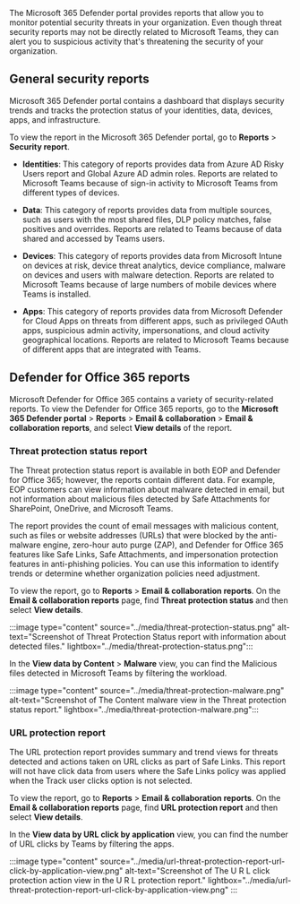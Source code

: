 The Microsoft 365 Defender portal provides reports that allow you to monitor potential security threats in your organization. Even though threat security reports may not be directly related to Microsoft Teams, they can alert you to suspicious activity that's threatening the security of your organization.

## General security reports

Microsoft 365 Defender portal contains a dashboard that displays security trends and tracks the protection status of your identities, data, devices, apps, and infrastructure.

To view the report in the Microsoft 365 Defender portal, go to **Reports** > **Security report**.

- **Identities**: This category of reports provides data from Azure AD Risky Users report and Global Azure AD admin roles. Reports are related to Microsoft Teams because of sign-in activity to Microsoft Teams from different types of devices.  

- **Data**: This category of reports provides data from multiple sources, such as users with the most shared files, DLP policy matches, false positives and overrides. Reports are related to Teams because of data shared and accessed by Teams users.  

- **Devices**: This category of reports provides data from Microsoft Intune on devices at risk, device threat analytics, device compliance, malware on devices and users with malware detection. Reports are related to Microsoft Teams because of large numbers of mobile devices where Teams is installed.  

- **Apps**: This category of reports provides data from Microsoft Defender for Cloud Apps on threats from different apps, such as privileged OAuth apps, suspicious admin activity, impersonations, and cloud activity geographical locations. Reports are related to Microsoft Teams because of different apps that are integrated with Teams.

## Defender for Office 365 reports

Microsoft Defender for Office 365 contains a variety of security-related reports. To view the Defender for Office 365 reports, go to the **Microsoft 365 Defender portal** > **Reports** >  **Email & collaboration** > **Email & collaboration reports**, and select **View details** of the report. 


### Threat protection status report

The Threat protection status report is available in both EOP and Defender for Office 365; however, the reports contain different data. For example, EOP customers can view information about malware detected in email, but not information about malicious files detected by Safe Attachments for SharePoint, OneDrive, and Microsoft Teams.

The report provides the count of email messages with malicious content, such as files or website addresses (URLs) that were blocked by the anti-malware engine, zero-hour auto purge (ZAP), and Defender for Office 365 features like Safe Links, Safe Attachments, and impersonation protection features in anti-phishing policies. You can use this information to identify trends or determine whether organization policies need adjustment.

To view the report, go to **Reports** > **Email & collaboration reports**. On the **Email & collaboration reports** page, find **Threat protection status** and then select **View details**.

:::image type="content" source="../media/threat-protection-status.png" alt-text="Screenshot of Threat Protection Status report with information about detected files." lightbox="../media/threat-protection-status.png":::

In the **View data by Content** > **Malware** view, you can find the Malicious files detected in Microsoft Teams by filtering the workload. 

:::image type="content" source="../media/threat-protection-malware.png" alt-text="Screenshot of The Content malware view in the Threat protection status report." lightbox="../media/threat-protection-malware.png":::


### URL protection report

The URL protection report provides summary and trend views for threats detected and actions taken on URL clicks as part of Safe Links. This report will not have click data from users where the Safe Links policy was applied when the Track user clicks option is not selected.

To view the report, go to **Reports** > **Email & collaboration reports**. On the **Email & collaboration reports** page, find **URL protection report** and then select **View details**.

In the **View data by URL click by application** view, you can find the number of URL clicks by Teams by filtering the apps.

:::image type="content" source="../media/url-threat-protection-report-url-click-by-application-view.png" alt-text="Screenshot of The U R L click protection action view in the U R L protection report." lightbox="../media/url-threat-protection-report-url-click-by-application-view.png" :::


